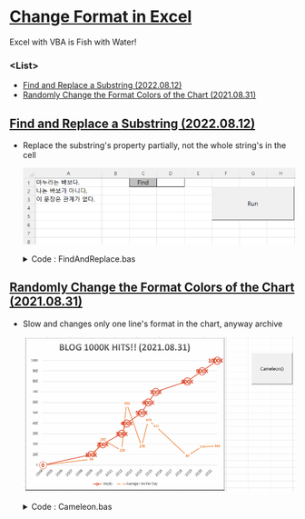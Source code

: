 # [Change Format in Excel](/README.md#vba)

Excel with VBA is Fish with Water!


### \<List>

- [Find and Replace a Substring (2022.08.12)](#find-and-replace-a-substring-20220812)
- [Randomly Change the Format Colors of the Chart (2021.08.31)](#randomly-change-the-format-colors-of-the-chart-20210831)


## [Find and Replace a Substring (2022.08.12)](#list)

- Replace the substring's property partially, not the whole string's in the cell

  ![Find and Replace a Substring](Images/VBA_FindAndReplace.gif)

  <details>
    <summary>Code : FindAndReplace.bas</summary>

    ```vba
    Option Explicit
    ```
    ```vba
    ' A sub procedure to find a substring in a cell and replace its color partially
    Sub FindAndReplace()

        ' Set variables
        Dim dataZero As Range                                   ' dataZero  : the zeropoint to start data
        Dim str As String                                       ' str       : the string to search
        Dim length As Integer                                   ' length    : the length of str
        Dim row As Integer                                      ' row       : the number of rows that contain data from dataZero

        Set dataZero = Range("A1")
        str = Range("D1").Value
        length = Len(str)
        With UsedRange
            row = Cells(Rows.Count, 1).End(xlUp).row - dataZero.row + 1
        End With

        ' Main operation : find the index of the target substring and replace its property
        Dim idx As Integer
        Dim r As Integer
        For r = 0 To row - 1
            idx = InStr(1, dataZero.Offset(r, 0), str)          ' idx == 0 means the target substring is absent
            If idx > 0 Then
                With dataZero.Offset(r, 0).Characters(Start:=idx, length:=length).Font
                    ' .Name = "맑은 고딕"
                    ' .FontStyle = "보통"
                    ' .Size = 11
                    ' .Strikethrough = False
                    ' .Superscript = False
                    ' .Subscript = False
                    ' .OutlineFont = False
                    ' .Shadow = False
                    ' .Underline = xlUnderlineStyleNone
                    .Color = RGB(255, 0, 0)                     ' RGB(255, 0, 0) : Red
                    ' .TintAndShade = 0
                    ' .ThemeFont = xlThemeFontMinor
                End With
            End If
        Next r

    End Sub
    ```
    ```vba
    ' Button to run FindAndReplace()
    Private Sub btnFindAndReplace_Click()

        Application.Calculation = xlManual                      ' make the following procedure run faster
            Call FindAndReplace
        Application.Calculation = xlAutomatic

    End Sub
    ```
    </details>


## [Randomly Change the Format Colors of the Chart (2021.08.31)](#list)

- Slow and changes only one line's format in the chart, anyway archive

  ![Randomly Change the Format Colors of the Chart](./Images/VBA_Cameleon.gif)

  <details>
    <summary>Code : Cameleon.bas</summary>

  ```vba
  Option Explicit
  ```
  ```vba
  Sub Cameleon()

      Dim rnd1 As Integer, rnd2 As Integer, rnd3 As Integer
      Randomize
      rnd1 = Rnd * 255

      Worksheets(1).ChartObjects(1).Activate

      Dim i As Integer
      For i = 1 To 5

          rnd1 = (rnd1 * i) Mod 256
          rnd2 = (rnd1 * i) Mod 256
          rnd3 = (rnd2 * i) Mod 256

          Application.ScreenUpdating = False

          'Line
          ActiveChart.FullSeriesCollection(1).Select
          With Selection.Format.Line
              .ForeColor.RGB = RGB(rnd1, rnd2, rnd3)
              .Visible = msoTrue
              .Transparency = 0
          End With

          'Data Label
          ActiveChart.FullSeriesCollection(1).DataLabels.Select
          With Selection.Format.TextFrame2.TextRange.Font.Fill
              .ForeColor.RGB = RGB(rnd1, rnd2, rnd3)
              .Visible = msoTrue
              .Transparency = 0
              .Solid
          End With

          Application.ScreenUpdating = True

          Application.Wait Now + TimeValue("00:00:01")

      Next i

  End Sub
  ```
  </details>
